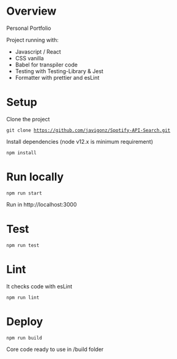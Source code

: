 # Overview

Personal Portfolio

Project running with:

- Javascript / React
- CSS vanilla
- Babel for transpiler code
- Testing with Testing-Library & Jest
- Formatter with prettier and esLint

# Setup

Clone the project

<code>git clone https://github.com/javigonz/Spotify-API-Search.git
</code>

Install dependencies (node v12.x is minimum requirement)

<code>npm install</code>

# Run locally

<code>npm run start</code>

Run in http://localhost:3000

# Test

<code>npm run test</code>

# Lint

It checks code with esLint

<code>npm run lint</code>

# Deploy

<code>npm run build</code>

Core code ready to use in /build folder
